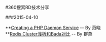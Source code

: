 #360搜索RD技术分享

###2015-04-10

**[Creating a PHP Daemon Service](http://www.phpclasses.org/blog/post/270-Creating-a-PHP-Daemon-Service.html) -- By 范晓  
**[Redis Cluster浅析和Bada对比](http://chuansong.me/n/1271889) -- By 群燕
